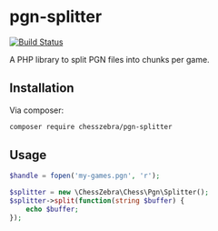# pgn-splitter

[![Build Status](https://travis-ci.org/chesszebra/pgn-splitter.svg?branch=master)](https://travis-ci.org/chesszebra/pgn-splitter)

A PHP library to split PGN files into chunks per game.

## Installation

Via composer:

```bash
composer require chesszebra/pgn-splitter
```

## Usage

```php
$handle = fopen('my-games.pgn', 'r');

$splitter = new \ChessZebra\Chess\Pgn\Splitter();
$splitter->split(function(string $buffer) {
    echo $buffer;
});
 
```
